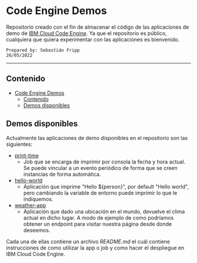 # Code Engine Demos
Repositorio creado con el fin de almacenar el código de las aplicaciones de demo de [IBM Cloud Code Engine](https://cloud.ibm.com/codeengine/overview). Ya que el repositorio es público, cualquiera que quiera experimentar con las aplicaciones es bienvenido.

    Prepared by: Sebastián Fripp
    26/05/2022

<hr>

## Contenido

- [Code Engine Demos](#code-engine-demos)
  - [Contenido](#contenido)
  - [Demos disponibles](#demos-disponibles)

## Demos disponibles
Actualmente las aplicaciones de demo disponibles en el repositorio son las siguientes:

- [print-time](./print-time/)
  - Job que se encarga de imprimir por consola la fecha y hora actual. Se puede vincular a un evento periódico de forma que se creen instancias de forma automática.
- [hello-world](./hello-world/)
  - Aplicación que imprime "Hello ${person}", por default "Hello world", pero cambiando la variable de entorno puede imprimir lo que le indiquemos.
- [weather-app](./weather-app/)
  - Aplicación que dado una ubicación en el mundo, devuelve el clima actual en dicho lugar. A modo de ejemplo de como podríamos obtener un endpoint para visitar nuestra página desde donde deseemos.

Cada una de ellas contiene un archivo *README.md* el cuál contiene instrucciones de como utilizar la app o job y como hacer el despliegue en IBM Cloud Code Engine.
